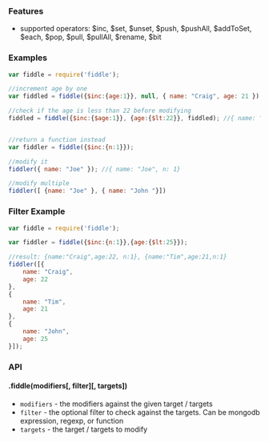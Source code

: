 ### Features

- supported operators: $inc, $set, $unset, $push, $pushAll, $addToSet, $each, $pop, $pull, $pullAll, $rename, $bit


### Examples

```javascript
var fiddle = require('fiddle');

//increment age by one
var fiddled = fiddle({$inc:{age:1}}, null, { name: "Craig", age: 21 }); //{ name: "Craig", age: 22 }

//check if the age is less than 22 before modifying
fiddled = fiddle({$inc:{$age:1}}, {age:{$lt:22}}, fiddled); //{ name: "Craig", age: 22 }


//return a function instead
var fiddler = fiddle({$inc:{n:1}});

//modify it
fiddler({ name: "Joe" }); //{ name: "Joe", n: 1}

//modify multiple
fiddler([ {name: "Joe" }, { name: "John "}])
```


### Filter Example


```javascript
var fiddle = require('fiddle');

var fiddler = fiddle({$inc:{n:1}},{age:{$lt:25}});

//result: {name:"Craig",age:22, n:1}, {name:"Tim",age:21,n:1}
fiddler([{
	name: "Craig",
	age: 22
},
{
	name: "Tim",
	age: 21
},
{
	name: "John",
	age: 25
}]);
```


### API

#### .fiddle(modifiers[, filter][, targets])

- `modifiers` - the modifiers against the given target / targets
- `filter` - the optional filter to check against the targets. Can be mongodb expression, regexp, or function
- `targets` - the target / targets to modify
